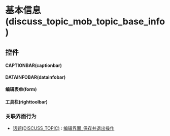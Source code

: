 # 基本信息(discuss_topic_mob_topic_base_info)  <!-- {docsify-ignore-all} -->



## 控件
#### CAPTIONBAR(captionbar)
#### DATAINFOBAR(datainfobar)
#### 编辑表单(form)
#### 工具栏(righttoolbar)


### 关联界面行为
  * [话题(DISCUSS_TOPIC)](module/Team/discuss_topic) : [编辑界面_保存并退出操作](module/Team/discuss_topic#界面行为)

<script>
 const { createApp } = Vue
  createApp({
    data() {
      return {

      }
    }
  }).use(ElementPlus).mount('#app')
</script>